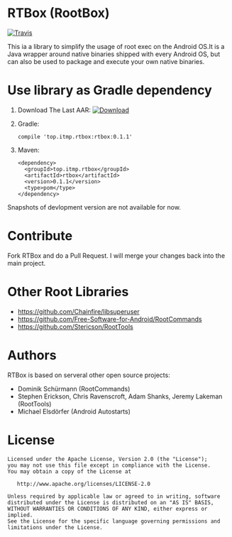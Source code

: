 RTBox (RootBox)
===============

[![Travis](https://travis-ci.org/odemolliens/RootTools.svg?branch=master)](https://travis-ci.org/odemolliens/RootTools.svg?branch=master)

This ia a library to simplify the usage of root exec on the Android OS.It is a Java wrapper around native binaries shipped with every Android OS, but can also be used to package and execute your own native binaries.

Use library as Gradle dependency
================================

1. Download The Last AAR: 
[ ![Download](https://api.bintray.com/packages/itmp/top/top.itmp.rtbox/images/download.svg) ](https://bintray.com/itmp/top/top.itmp.rtbox/_latestVersion)

2.  Gradle:
    ```
    compile 'top.itmp.rtbox:rtbox:0.1.1'
    ```

3. Maven:
    ```
    <dependency>
      <groupId>top.itmp.rtbox</groupId>
      <artifactId>rtbox</artifactId>
      <version>0.1.1</version>
      <type>pom</type>
    </dependency>
    ```
Snapshots of devlopment version are not available for now.

Contribute
==========
Fork RTBox and do a Pull Request. I will merge your changes back into the main project.

Other Root Libraries
====================
- https://github.com/Chainfire/libsuperuser
- https://github.com/Free-Software-for-Android/RootCommands
- https://github.com/Stericson/RootTools

Authors
=======

RTBox is based on serveral other open source projects:
- Dominik Schürmann (RootCommands)
- Stephen Erickson, Chris Ravenscroft, Adam Shanks, Jeremy Lakeman (RootTools)
- Michael Elsdörfer (Android Autostarts)

License
=======

    Licensed under the Apache License, Version 2.0 (the "License");
    you may not use this file except in compliance with the License.
    You may obtain a copy of the License at

       http://www.apache.org/licenses/LICENSE-2.0

    Unless required by applicable law or agreed to in writing, software
    distributed under the License is distributed on an "AS IS" BASIS,
    WITHOUT WARRANTIES OR CONDITIONS OF ANY KIND, either express or implied.
    See the License for the specific language governing permissions and
    limitations under the License.


